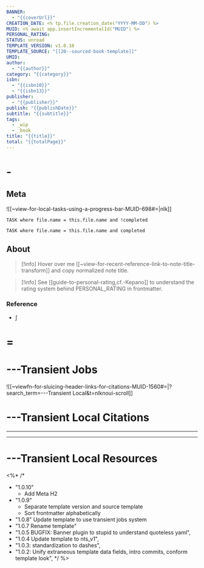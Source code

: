 ```yaml
---
BANNER:
  - "{{coverUrl}}"
CREATION_DATE: <% tp.file.creation_date("YYYY-MM-DD") %>
MUID: <% await app.insertIncrementalId("MUID") %>
PERSONAL_RATING: 
STATUS: unread
TEMPLATE_VERSION: v1.0.10
TEMPLATE_SOURCE: "[[20--sourced-book-template]]"
UMID: 
author:
  - "{{author}}"
category: "{{category}}"
isbn:
  - "{{isbn10}}"
  - "{{isbn13}}"
publisher:
  - "{{publisher}}"
publish: "{{publishDate}}"
subtitle: "{{subtitle}}"
tags:
  - _wip
  - _book
title: "{{title}}"
total: "{{totalPage}}"
---
```


# -

## Meta

![[~view-for-local-tasks-using-a-progress-bar-MUID-698#=|nlk]]

```dataview
TASK where file.name = this.file.name and !completed
```

```dataview
TASK where file.name = this.file.name and completed
```

## About

> [!info] Hover over me [[~view-for-recent-reference-link-to-note-title-transform]] and copy normalized note title.

> [!info] See [[guide-to-personal-rating,cf.-Kepano]] to understand the rating system behind PERSONAL_RATING in frontmatter.
>
### Reference

* ∫

# =

# ---Transient Jobs

![[~viewfn-for-sluicing-header-links-for-citations-MUID-1560#=|?search_term=---Transient Local&t=nlknoui-scroll]]

# ---Transient Local Citations

---

---

# ---Transient Local Resources

<%*
/*
- "1.0.10"
  - Add Meta H2
- "1.0.9"
  - Separate template version and source template
  - Sort frontmatter alphabetically
- "1.0.8" Update template to use transient jobs system
- "1.0.7 Rename template"
- "1.0.5 BUGFIX: Banner plugin to stupid to understand quoteless yaml",
- "1.0.4 Update template to nts_v1",
- "1.0.3: standardization to dashes",
- "1.0.2: Unify extraneous template data fields, intro commits, conform template look",
*/
%>
